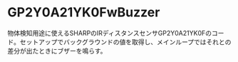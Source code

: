 # GP2Y0A21YK0FwBuzzer
物体検知用途に使えるSHARPのIRディスタンスセンサGP2Y0A21YK0Fのコード。セットアップでバックグラウンドの値を取得し、メインループではそれとの差分が出たときにブザーを鳴らす。
